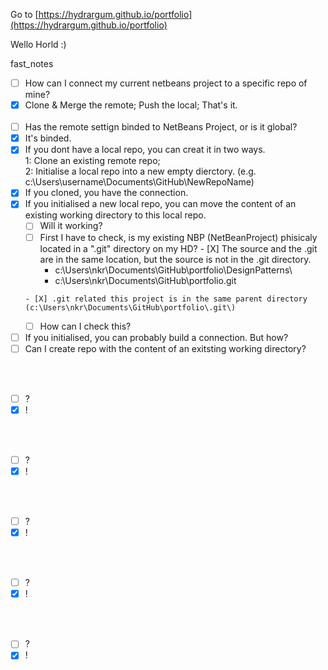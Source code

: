 Go to [https://hydrargum.github.io/portfolio](https://hydrargum.github.io/portfolio)

Wello Horld :)


fast_notes  

- [ ]   How can I connect my current netbeans project to a specific repo of mine?
  - [X]   Clone & Merge the remote; Push the local; That's it.
<br><br>
- [ ]   Has the remote settign binded to NetBeans Project, or is it global?
  - [X]   It's binded.
  - [X]   If you dont have a local repo, you can creat it in two ways.  
      1: Clone an existing remote repo;  
      2: Initialise a local repo into a new empty dierctory.  (e.g. c:\Users\username\Documents\GitHub\NewRepoName)
  - [X]   If you cloned, you have the connection.
  - [X]   If you initialised a new local repo, you can move the content of an existing working directory to this local repo.  
      - [ ]   Will it working?  
        - [ ]  First I have to check, is my existing NBP (NetBeanProject) phisicaly located in a ".git" directory on my HD?
          - [X] The source and the .git are in the same location, but the source is not in the .git directory.    
              * c:\Users\nkr\Documents\GitHub\portfolio\DesignPatterns\
              * c:\Users\nkr\Documents\GitHub\portfolio\.git 
              
          - [X] .git related this project is in the same parent directory (c:\Users\nkr\Documents\GitHub\portfolio\.git\)
      - [ ]   How can I check this?
  - [ ]   If you initialised, you can probably build a connection. But how?
  - [ ]   Can I create repo with the content of an exitsting working directory?
      
<br><br>
- [ ]   ?
  - [X]   !

<br><br>
- [ ]   ?
  - [X]   !

<br><br>
- [ ]   ?
  - [X]   !

<br><br>
- [ ]   ?
  - [X]   !

<br><br>
- [ ]   ?
  - [X]   !
